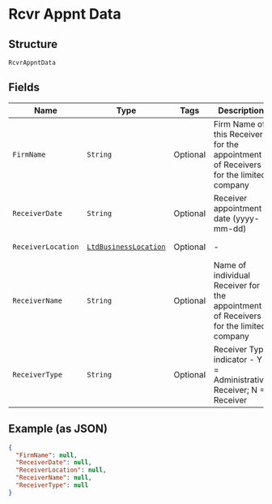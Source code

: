 
# Rcvr Appnt Data

## Structure

`RcvrAppntData`

## Fields

| Name | Type | Tags | Description | Getter | Setter |
|  --- | --- | --- | --- | --- | --- |
| `FirmName` | `String` | Optional | Firm Name of this Receiver for the appointment of Receivers for the limited company | String getFirmName() | setFirmName(String firmName) |
| `ReceiverDate` | `String` | Optional | Receiver appointment date (yyyy-mm-dd) | String getReceiverDate() | setReceiverDate(String receiverDate) |
| `ReceiverLocation` | [`LtdBusinessLocation`](../../doc/models/ltd-business-location.md) | Optional | - | LtdBusinessLocation getReceiverLocation() | setReceiverLocation(LtdBusinessLocation receiverLocation) |
| `ReceiverName` | `String` | Optional | Name of individual Receiver for the appointment of Receivers for the limited company | String getReceiverName() | setReceiverName(String receiverName) |
| `ReceiverType` | `String` | Optional | Receiver Type indicator - Y = Administrative Receiver; N = Receiver | String getReceiverType() | setReceiverType(String receiverType) |

## Example (as JSON)

```json
{
  "FirmName": null,
  "ReceiverDate": null,
  "ReceiverLocation": null,
  "ReceiverName": null,
  "ReceiverType": null
}
```

